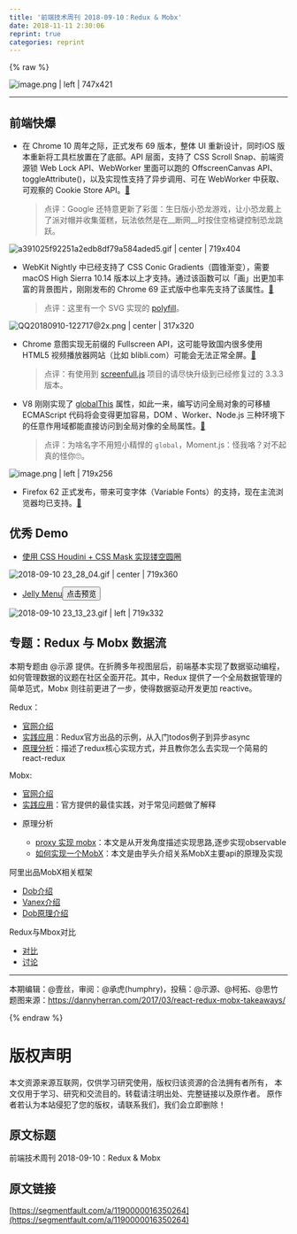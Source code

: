 ```yaml
---
title: '前端技术周刊 2018-09-10：Redux & Mobx' 
date: 2018-11-11 2:30:06
reprint: true
categories: reprint
---
```


{% raw %}
<p><span class="img-wrap"><img data-src="/img/remote/1460000016350267?w=810&amp;h=456" src="https://static.alili.tech/img/remote/1460000016350267?w=810&amp;h=456" alt="image.png | left | 747x421" title="image.png | left | 747x421" style="cursor:pointer;display:inline"></span></p><hr><h2 id="articleHeader0">&#x524D;&#x7AEF;&#x5FEB;&#x7206;</h2><ul><li><p>&#x5728; Chrome 10 &#x5468;&#x5E74;&#x4E4B;&#x9645;&#xFF0C;&#x6B63;&#x5F0F;&#x53D1;&#x5E03; 69 &#x7248;&#x672C;&#xFF0C;&#x6574;&#x4F53; UI &#x91CD;&#x65B0;&#x8BBE;&#x8BA1;&#xFF0C;&#x540C;&#x65F6;iOS &#x7248;&#x672C;&#x91CD;&#x65B0;&#x5C06;&#x5DE5;&#x5177;&#x680F;&#x653E;&#x7F6E;&#x5728;&#x4E86;&#x5E95;&#x90E8;&#x3002;API &#x5C42;&#x9762;&#xFF0C;&#x652F;&#x6301;&#x4E86; CSS Scroll Snap&#x3001;&#x524D;&#x7AEF;&#x8D44;&#x6E90;&#x9501; Web Lock API&#x3001;WebWorker &#x91CC;&#x9762;&#x53EF;&#x4EE5;&#x8DD1;&#x7684; OffscreenCanvas API&#x3001;toggleAttribute()&#xFF0C;&#x4EE5;&#x53CA;&#x5B9E;&#x73B0;&#x6027;&#x652F;&#x6301;&#x4E86;&#x5F02;&#x6B65;&#x8C03;&#x7528;&#x3001;&#x53EF;&#x5728; WebWorker &#x4E2D;&#x83B7;&#x53D6;&#x3001;&#x53EF;&#x89C2;&#x5BDF;&#x7684; Cookie Store API&#x3002;<a href="https://blog.chromium.org/2018/09/the-capable-web-10-year-retrospective.html" rel="nofollow noreferrer" target="_blank">&#x1F517;</a></p><blockquote>&#x70B9;&#x8BC4;&#xFF1A;Google &#x8FD8;&#x7279;&#x610F;&#x66F4;&#x65B0;&#x4E86;&#x5F69;&#x86CB;&#xFF1A;&#x751F;&#x65E5;&#x7248;&#x5C0F;&#x6050;&#x9F99;&#x6E38;&#x620F;&#xFF0C;&#x8BA9;&#x5C0F;&#x6050;&#x9F99;&#x6234;&#x4E0A;&#x4E86;&#x6D3E;&#x5BF9;&#x5E3D;&#x5E76;&#x6536;&#x96C6;&#x86CB;&#x7CD5;&#xFF0C;&#x73A9;&#x6CD5;&#x4F9D;&#x7136;&#x662F;&#x5728;__&#x65AD;&#x7F51;__&#x65F6;&#x6309;&#x4F4F;&#x7A7A;&#x683C;&#x952E;&#x63A7;&#x5236;&#x6050;&#x9F99;&#x8DF3;&#x8DC3;&#x3002;</blockquote></li></ul><p><span class="img-wrap"><img data-src="/img/remote/1460000016350268?w=1280&amp;h=720" src="https://static.alili.tech/img/remote/1460000016350268?w=1280&amp;h=720" alt="a391025f92251a2edb8df79a584aded5.gif | center | 719x404" title="a391025f92251a2edb8df79a584aded5.gif | center | 719x404" style="cursor:pointer;display:inline"></span></p><ul><li><p>WebKit Nightly &#x4E2D;&#x5DF2;&#x7ECF;&#x652F;&#x6301;&#x4E86; CSS Conic Gradients&#xFF08;&#x5706;&#x9525;&#x6E10;&#x53D8;&#xFF09;&#xFF0C;&#x9700;&#x8981; macOS High Sierra 10.14 &#x7248;&#x672C;&#x4EE5;&#x4E0A;&#x624D;&#x652F;&#x6301;&#x3002;&#x901A;&#x8FC7;&#x8BE5;&#x51FD;&#x6570;&#x53EF;&#x4EE5;&#x300C;&#x753B;&#x300D;&#x51FA;&#x66F4;&#x52A0;&#x4E30;&#x5BCC;&#x7684;&#x80CC;&#x666F;&#x56FE;&#x7247;&#xFF0C;&#x521A;&#x521A;&#x53D1;&#x5E03;&#x7684; Chrome 69 &#x6B63;&#x5F0F;&#x7248;&#x4E2D;&#x4E5F;&#x7387;&#x5148;&#x652F;&#x6301;&#x4E86;&#x8BE5;&#x5C5E;&#x6027;&#x3002;<a href="https://trac.webkit.org/changeset/235772/webkit" rel="nofollow noreferrer" target="_blank">&#x1F517;</a></p><blockquote>&#x70B9;&#x8BC4;&#xFF1A;&#x8FD9;&#x91CC;&#x6709;&#x4E00;&#x4E2A; SVG &#x5B9E;&#x73B0;&#x7684; <a href="http://leaverou.github.io/conic-gradient" rel="nofollow noreferrer" target="_blank">polyfill</a>&#x3002;</blockquote></li></ul><p><span class="img-wrap"><img data-src="/img/remote/1460000016350269?w=630&amp;h=636" src="https://static.alili.tech/img/remote/1460000016350269?w=630&amp;h=636" alt="QQ20180910-122717@2x.png | center | 317x320" title="QQ20180910-122717@2x.png | center | 317x320" style="cursor:pointer;display:inline"></span></p><ul><li><p>Chrome &#x610F;&#x56FE;&#x5B9E;&#x73B0;&#x65E0;&#x524D;&#x7F00;&#x7684; Fullscreen API&#xFF0C;&#x8FD9;&#x53EF;&#x80FD;&#x5BFC;&#x81F4;&#x56FD;&#x5185;&#x5F88;&#x591A;&#x4F7F;&#x7528; HTML5 &#x89C6;&#x9891;&#x64AD;&#x653E;&#x5668;&#x7F51;&#x7AD9;&#xFF08;&#x6BD4;&#x5982; blibli.com&#xFF09;&#x53EF;&#x80FD;&#x4F1A;&#x65E0;&#x6CD5;&#x6B63;&#x5E38;&#x5168;&#x5C4F;&#x3002;<a href="https://groups.google.com/a/chromium.org/forum/#!topic/blink-dev/ODzbWn-xRrQ" rel="nofollow noreferrer" target="_blank">&#x1F517;</a></p><blockquote>&#x70B9;&#x8BC4;&#xFF1A;&#x6709;&#x4F7F;&#x7528;&#x5230; <a href="https://github.com/sindresorhus/screenfull.js" rel="nofollow noreferrer" target="_blank">screenfull.js</a> &#x9879;&#x76EE;&#x7684;&#x8BF7;&#x5C3D;&#x5FEB;&#x5347;&#x7EA7;&#x5230;&#x5DF2;&#x7ECF;&#x4FEE;&#x590D;&#x8FC7;&#x7684; 3.3.3 &#x7248;&#x672C;&#x3002;</blockquote></li><li><p>V8 &#x521A;&#x521A;&#x5B9E;&#x73B0;&#x4E86; <a href="https://tc39.github.io/proposal-global/" rel="nofollow noreferrer" target="_blank">globalThis</a> &#x5C5E;&#x6027;&#xFF0C;&#x5982;&#x6B64;&#x4E00;&#x6765;&#xFF0C;&#x7F16;&#x5199;&#x8BBF;&#x95EE;&#x5168;&#x5C40;&#x5BF9;&#x8C61;&#x7684;&#x53EF;&#x79FB;&#x690D; ECMAScript &#x4EE3;&#x7801;&#x5C06;&#x4F1A;&#x53D8;&#x5F97;&#x66F4;&#x52A0;&#x5BB9;&#x6613;&#xFF0C;DOM &#x3001;Worker&#x3001;Node.js &#x4E09;&#x79CD;&#x73AF;&#x5883;&#x4E0B;&#x7684;&#x4EFB;&#x610F;&#x4F5C;&#x7528;&#x57DF;&#x90FD;&#x80FD;&#x76F4;&#x63A5;&#x8BBF;&#x95EE;&#x5230;&#x5168;&#x5C40;&#x5BF9;&#x50CF;&#x7684;&#x5168;&#x5C40;&#x5C5E;&#x6027;&#x3002;<a href="https://groups.google.com/a/chromium.org/forum/#!msg/blink-dev/6fxzDrO-9Oc/Pm4cGt8qBAAJ" rel="nofollow noreferrer" target="_blank">&#x1F517;</a></p><blockquote>&#x70B9;&#x8BC4;&#xFF1A;&#x4E3A;&#x5565;&#x540D;&#x5B57;&#x4E0D;&#x7528;&#x77ED;&#x5C0F;&#x7CBE;&#x608D;&#x7684; <code>global</code>&#xFF0C;Moment.js&#xFF1A;&#x602A;&#x6211;&#x54AF;&#xFF1F;&#x5BF9;&#x4E0D;&#x8D77;&#x771F;&#x7684;&#x602A;&#x4F60;&#x1F644;&#x3002;</blockquote></li></ul><p><span class="img-wrap"><img data-src="/img/remote/1460000016350270" src="https://static.alili.tech/img/remote/1460000016350270" alt="image.png | left | 719x256" title="image.png | left | 719x256" style="cursor:pointer;display:inline"></span></p><ul><li>Firefox 62 &#x6B63;&#x5F0F;&#x53D1;&#x5E03;&#xFF0C;&#x5E26;&#x6765;&#x53EF;&#x53D8;&#x5B57;&#x4F53;&#xFF08;Variable Fonts&#xFF09;&#x7684;&#x652F;&#x6301;&#xFF0C;&#x73B0;&#x5728;&#x4E3B;&#x6D41;&#x6D4F;&#x89C8;&#x5668;&#x5747;&#x5DF2;&#x652F;&#x6301;&#x3002;<a href="https://hacks.mozilla.org/2018/09/variable-fonts-arrive-in-firefox-62/" rel="nofollow noreferrer" target="_blank">&#x1F517;</a></li></ul><h2 id="articleHeader1">&#x4F18;&#x79C0; Demo</h2><ul><li><a href="https://yisibl.github.io/houdini-demo/corner/index.html" rel="nofollow noreferrer" target="_blank">&#x4F7F;&#x7528; CSS Houdini + CSS Mask &#x5B9E;&#x73B0;&#x9542;&#x7A7A;&#x5706;&#x5708;</a></li></ul><p><span class="img-wrap"><img data-src="/img/remote/1460000016350271?w=1520&amp;h=760" src="https://static.alili.tech/img/remote/1460000016350271?w=1520&amp;h=760" alt="2018-09-10 23_28_04.gif | center | 719x360" title="2018-09-10 23_28_04.gif | center | 719x360" style="cursor:pointer"></span></p><ul><li><a href="https://codepen.io/dok/pen/LJpegR" rel="nofollow noreferrer" target="_blank">Jelly Menu</a><button class="btn btn-xs btn-default ml10 preview" data-url="dok/pen/LJpegR" data-typeid="3">&#x70B9;&#x51FB;&#x9884;&#x89C8;</button></li></ul><p><span class="img-wrap"><img data-src="/img/remote/1460000016350272" src="https://static.alili.tech/img/remote/1460000016350272" alt="2018-09-10 23_13_23.gif | left | 719x332" title="2018-09-10 23_13_23.gif | left | 719x332" style="cursor:pointer;display:inline"></span></p><h2 id="articleHeader2">&#x4E13;&#x9898;&#xFF1A;Redux &#x4E0E; Mobx &#x6570;&#x636E;&#x6D41;</h2><p>&#x672C;&#x671F;&#x4E13;&#x9898;&#x7531; @&#x793A;&#x6E90; &#x63D0;&#x4F9B;&#x3002;&#x5728;&#x6298;&#x817E;&#x591A;&#x5E74;&#x89C6;&#x56FE;&#x5C42;&#x540E;&#xFF0C;&#x524D;&#x7AEF;&#x57FA;&#x672C;&#x5B9E;&#x73B0;&#x4E86;&#x6570;&#x636E;&#x9A71;&#x52A8;&#x7F16;&#x7A0B;&#xFF0C;&#x5982;&#x4F55;&#x7BA1;&#x7406;&#x6570;&#x636E;&#x7684;&#x8BAE;&#x9898;&#x5728;&#x793E;&#x533A;&#x5168;&#x9762;&#x5F00;&#x82B1;&#x3002;&#x5176;&#x4E2D;&#xFF0C;Redux &#x63D0;&#x4F9B;&#x4E86;&#x4E00;&#x4E2A;&#x5168;&#x5C40;&#x6570;&#x636E;&#x7BA1;&#x7406;&#x7684;&#x7B80;&#x5355;&#x8303;&#x5F0F;&#xFF0C;Mobx &#x5219;&#x5F80;&#x524D;&#x66F4;&#x8FDB;&#x4E86;&#x4E00;&#x6B65;&#xFF0C;&#x4F7F;&#x5F97;&#x6570;&#x636E;&#x9A71;&#x52A8;&#x5F00;&#x53D1;&#x66F4;&#x52A0; reactive&#x3002;</p><p>Redux&#xFF1A;</p><ul><li><a href="https://redux.js.org/" rel="nofollow noreferrer" target="_blank">&#x5B98;&#x7F51;&#x4ECB;&#x7ECD;</a></li><li><a href="https://github.com/reduxjs/redux/tree/master/examples" rel="nofollow noreferrer" target="_blank">&#x5B9E;&#x8DF5;&#x5E94;&#x7528;</a>&#xFF1A;Redux&#x5B98;&#x65B9;&#x51FA;&#x54C1;&#x7684;&#x793A;&#x4F8B;&#xFF0C;&#x4ECE;&#x5165;&#x95E8;todos&#x4F8B;&#x5B50;&#x5230;&#x5F02;&#x6B65;async</li><li><a href="http://huziketang.mangojuice.top/books/react/lesson30" rel="nofollow noreferrer" target="_blank">&#x539F;&#x7406;&#x5206;&#x6790;</a>&#xFF1A;&#x63CF;&#x8FF0;&#x4E86;redux&#x6838;&#x5FC3;&#x5B9E;&#x73B0;&#x65B9;&#x5F0F;&#xFF0C;&#x5E76;&#x4E14;&#x6559;&#x4F60;&#x600E;&#x4E48;&#x53BB;&#x5B9E;&#x73B0;&#x4E00;&#x4E2A;&#x7B80;&#x6613;&#x7684;react-redux</li></ul><p>Mobx:</p><ul><li><a href="https://mobx.js.org/" rel="nofollow noreferrer" target="_blank">&#x5B98;&#x7F51;&#x4ECB;&#x7ECD;</a></li><li><a href="https://mobx.js.org/best/pitfalls.html" rel="nofollow noreferrer" target="_blank">&#x5B9E;&#x8DF5;&#x5E94;&#x7528;</a>&#xFF1A;&#x5B98;&#x65B9;&#x63D0;&#x4F9B;&#x7684;&#x6700;&#x4F73;&#x5B9E;&#x8DF5;&#xFF0C;&#x5BF9;&#x4E8E;&#x5E38;&#x89C1;&#x95EE;&#x9898;&#x505A;&#x4E86;&#x89E3;&#x91CA;</li><li><p>&#x539F;&#x7406;&#x5206;&#x6790;</p><ul><li><a href="https://github.com/ascoders/blog/issues/19" rel="nofollow noreferrer" target="_blank">proxy &#x5B9E;&#x73B0; mobx</a>&#xFF1A;&#x672C;&#x6587;&#x662F;&#x4ECE;&#x5F00;&#x53D1;&#x89D2;&#x5EA6;&#x63CF;&#x8FF0;&#x5B9E;&#x73B0;&#x601D;&#x8DEF;,&#x9010;&#x6B65;&#x5B9E;&#x73B0;observable</li><li><a href="https://blog.souche.com/ru-he-zi-ji-shi-xian-yi-ge-mobx/" rel="nofollow noreferrer" target="_blank">&#x5982;&#x4F55;&#x5B9E;&#x73B0;&#x4E00;&#x4E2A;MobX</a>&#xFF1A;&#x672C;&#x6587;&#x662F;&#x7531;&#x828B;&#x5934;&#x4ECB;&#x7ECD;&#x5173;&#x7CFB;MobX&#x4E3B;&#x8981;api&#x7684;&#x539F;&#x7406;&#x53CA;&#x5B9E;&#x73B0;</li></ul></li></ul><p>&#x963F;&#x91CC;&#x51FA;&#x54C1;MobX&#x76F8;&#x5173;&#x6846;&#x67B6;</p><ul><li><a href="https://dobjs.github.io/dob-docs/v2/guide/installation.html" rel="nofollow noreferrer" target="_blank">Dob&#x4ECB;&#x7ECD;</a></li><li><a href="https://alibaba.github.io/vanex/" rel="nofollow noreferrer" target="_blank">Vanex&#x4ECB;&#x7ECD;</a></li><li><a href="https://github.com/dt-fe/weekly/blob/master/35.%E7%B2%BE%E8%AF%BB%E3%80%8Adob%20-%20%E6%A1%86%E6%9E%B6%E5%AE%9E%E7%8E%B0%E3%80%8B.md" rel="nofollow noreferrer" target="_blank">Dob&#x539F;&#x7406;&#x4ECB;&#x7ECD;</a></li></ul><p>Redux&#x4E0E;Mbox&#x5BF9;&#x6BD4;</p><ul><li><a href="https://www.robinwieruch.de/redux-mobx-confusion/" rel="nofollow noreferrer" target="_blank">&#x5BF9;&#x6BD4;</a></li><li><a href="https://www.reddit.com/r/reactjs/comments/885bxa/redux_vs_mobx/" rel="nofollow noreferrer" target="_blank">&#x8BA8;&#x8BBA;</a></li></ul><hr><p>&#x672C;&#x671F;&#x7F16;&#x8F91;&#xFF1A;@&#x58F9;&#x4E1D;&#xFF0C;&#x5BA1;&#x9605;&#xFF1A;@&#x627F;&#x864E;(humphry)&#xFF0C;&#x6295;&#x7A3F;&#xFF1A;@&#x793A;&#x6E90;&#x3001;@&#x67EF;&#x62D3;&#x3001;@&#x601D;&#x7AF9;<br>&#x9898;&#x56FE;&#x6765;&#x6E90;&#xFF1A;<a href="https://dannyherran.com/2017/03/react-redux-mobx-takeaways/" rel="nofollow noreferrer" target="_blank">https://dannyherran.com/2017/03/react-redux-mobx-takeaways/</a></p>
{% endraw %}

# 版权声明
本文资源来源互联网，仅供学习研究使用，版权归该资源的合法拥有者所有，
本文仅用于学习、研究和交流目的。转载请注明出处、完整链接以及原作者。
原作者若认为本站侵犯了您的版权，请联系我们，我们会立即删除！

## 原文标题
前端技术周刊 2018-09-10：Redux & Mobx

## 原文链接
[https://segmentfault.com/a/1190000016350264](https://segmentfault.com/a/1190000016350264)

